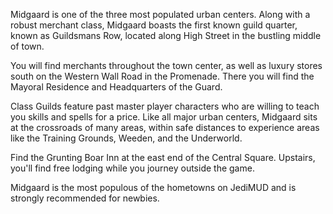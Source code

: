 Midgaard is one of the three most populated urban centers. Along with a robust merchant class, Midgaard boasts the first known guild quarter, known as Guildsmans Row, located along High Street in the bustling middle of town. 

You will find merchants throughout the town center, as well as luxury stores south on the Western Wall Road in the Promenade. There you will find the Mayoral Residence and Headquarters of the Guard. 

Class Guilds feature past master player characters who are willing to teach you skills and spells for a price. Like all major urban centers, Midgaard sits at the crossroads of many areas, within safe distances to experience areas like the Training Grounds, Weeden, and the Underworld.

Find the Grunting Boar Inn at the east end of the Central Square. Upstairs, you'll find free lodging while you journey outside the game.

Midgaard is the most populous of the hometowns on JediMUD and is strongly recommended for newbies.
